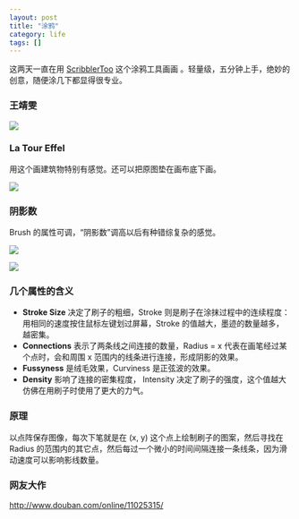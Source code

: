 ```yaml
---
layout: post
title: "涂鸦"
category: life
tags: []
---
```




这两天一直在用 [ScribblerToo](http://www.zefrank.com/scribbler/scribblertoo/) 这个涂鸦工具画画 。轻量级，五分钟上手，绝妙的创意，随便涂几下都显得很专业。 


### 王靖雯

![](http://ww4.sinaimg.cn/mw690/534218fftw1dut2ur7o15j.jpg)



### La Tour Effel

用这个画建筑物特别有感觉。还可以把原图垫在画布底下画。 


![](http://ww2.sinaimg.cn/mw690/534218fftw1dut2upz9msj.jpg)


### 阴影数

Brush 的属性可调，“阴影数”调高以后有种错综复杂的感觉。 

![](http://ww2.sinaimg.cn/mw690/534218fftw1dut2us4sndj.jpg)


![](http://ww4.sinaimg.cn/mw690/534218fftw1dut2urdq96j.jpg)



### 几个属性的含义

* **Stroke Size** 决定了刷子的粗细，Stroke 则是刷子在涂抹过程中的连续程度：用相同的速度按住鼠标左键划过屏幕，Stroke 的值越大，墨迹的数量越多，越密集。
* **Connections** 表示了两条线之间连接的数量，Radius = x 代表在画笔经过某个点时，会和周围 x 范围内的线条进行连接，形成阴影的效果。
* **Fussyness** 是绒毛效果，Curviness 是正弦波的效果。
* **Density** 影响了连接的密集程度， Intensity 决定了刷子的强度，这个值越大仿佛在用刷子时使用了更大的力气。 



### 原理

以点阵保存图像，每次下笔就是在 (x, y) 这个点上绘制刷子的图案，然后寻找在 Radius 的范围内的其它点，然后每过一个微小的时间间隔连接一条线条，因为滑动速度可以影响影线数量。 


### 网友大作

<a href="http://www.douban.com/online/11025315/">http://www.douban.com/online/11025315/</a>
